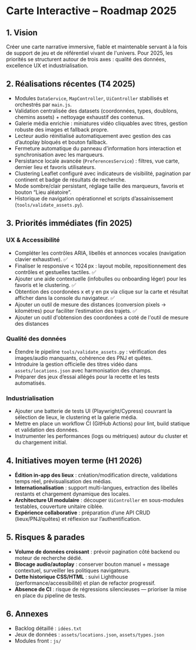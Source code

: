 ﻿# Carte Interactive – Roadmap 2025

## 1. Vision
Créer une carte narrative immersive, fiable et maintenable servant à la fois de support de jeu et de référentiel vivant de l'univers. Pour 2025, les priorités se structurent autour de trois axes : qualité des données, excellence UX et industrialisation.

## 2. Réalisations récentes (T4 2025)
- Modules `DataService`, `MapController`, `UiController` stabilisés et orchestrés par `main.js`.
- Validation centralisée des datasets (coordonnées, types, doublons, chemins assets) + nettoyage exhaustif des contenus.
- Galerie média enrichie : miniatures vidéo cliquables avec titres, gestion robuste des images et fallback propre.
- Lecteur audio réinitialisé automatiquement avec gestion des cas d’autoplay bloqués et bouton fallback.
- Fermeture automatique du panneau d'information hors interaction et synchronisation avec les marqueurs.
- Persistance locale avancée (`PreferencesService`) : filtres, vue carte, dernier lieu et favoris utilisateurs.
- Clustering Leaflet configuré avec indicateurs de visibilité, pagination par continent et badge de résultats de recherche.
- Mode sombre/clair persistant, réglage taille des marqueurs, favoris et bouton “Lieu aléatoire”.
- Historique de navigation opérationnel et scripts d’assainissement (`tools/validate_assets.py`).

## 3. Priorités immédiates (fin 2025)
### UX & Accessibilité
- Compléter les contrôles ARIA, libellés et annonces vocales (navigation clavier exhaustive). ✅
- Finaliser le responsive < 1024 px : layout mobile, repositionnement des contrôles et gestuelles tactiles. ✅
- Ajouter une aide contextuelle (infobulles ou onboarding léger) pour les favoris et le clustering. ✅
- Obtention des coordonées x et y en px via clique sur la carte et résultat afficher dans la console du navigateur. ✅
- Ajouter un outil de mesure des distances (conversion pixels → kilomètres) pour faciliter l’estimation des trajets. ✅
- Ajouter un outil d'obtension des coordonées a coté de l'outil de mesure des distances

### Qualité des données
- Étendre le pipeline `tools/validate_assets.py` : vérification des images/audio manquants, cohérence des PNJ et quêtes.
- Introduire la gestion officielle des titres vidéo dans `assets/locations.json` avec harmonisation des champs.
- Préparer des jeux d’essai allégés pour la recette et les tests automatisés.

### Industrialisation
- Ajouter une batterie de tests UI (Playwright/Cypress) couvrant la sélection de lieux, le clustering et la galerie média.
- Mettre en place un workflow CI (GitHub Actions) pour lint, build statique et validation des données.
- Instrumenter les performances (logs ou métriques) autour du cluster et du chargement initial.

## 4. Initiatives moyen terme (H1 2026)
- **Édition in-app des lieux** : création/modification directe, validations temps réel, prévisualisation des médias.
- **Internationalisation** : support multi-langues, extraction des libellés restants et chargement dynamique des locales.
- **Architecture UI modulaire** : découper `UiController` en sous-modules testables, couverture unitaire ciblée.
- **Expérience collaborative** : préparation d’une API CRUD (lieux/PNJ/quêtes) et réflexion sur l’authentification.

## 5. Risques & parades
- **Volume de données croissant** : prévoir pagination côté backend ou moteur de recherche dédié.
- **Blocage audio/autoplay** : conserver bouton manuel + message contextuel, surveiller les politiques navigateurs.
- **Dette historique CSS/HTML** : suivi Lighthouse (performance/accessibilité) et plan de refactor progressif.
- **Absence de CI** : risque de régressions silencieuses — prioriser la mise en place du pipeline de tests.

## 6. Annexes
- Backlog détaillé : `idées.txt`
- Jeux de données : `assets/locations.json`, `assets/types.json`
- Modules front : `js/`
